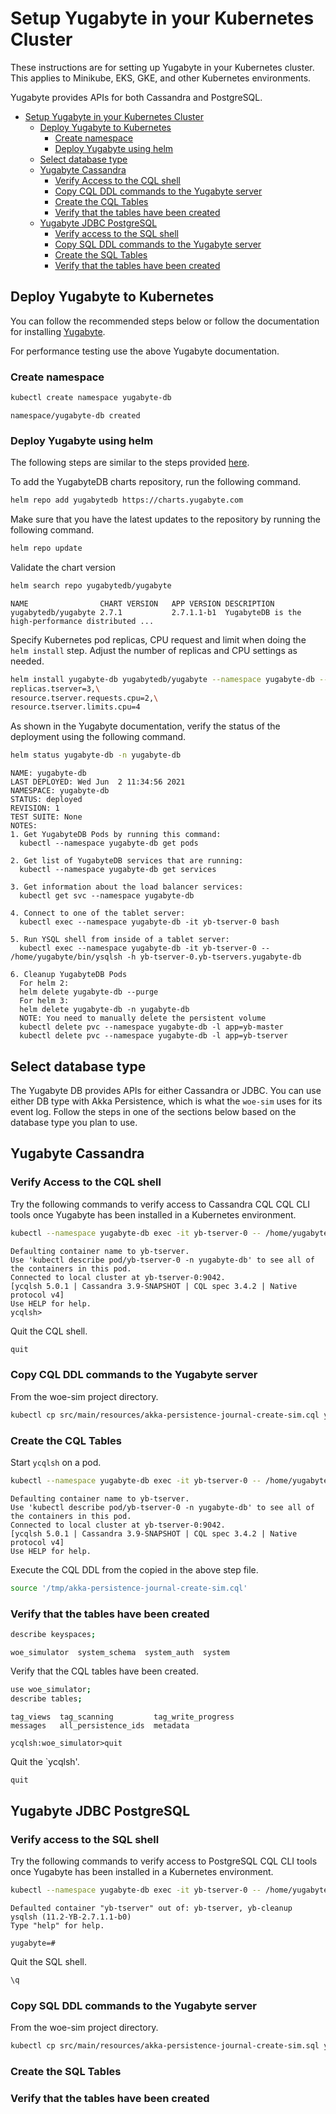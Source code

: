 
# Setup Yugabyte in your Kubernetes Cluster

These instructions are for setting up Yugabyte in your Kubernetes cluster. This applies to Minikube, EKS, GKE, and other Kubernetes environments.

Yugabyte provides APIs for both Cassandra and PostgreSQL.

- [Setup Yugabyte in your Kubernetes Cluster](#setup-yugabyte-in-your-kubernetes-cluster)
  - [Deploy Yugabyte to Kubernetes](#deploy-yugabyte-to-kubernetes)
    - [Create namespace](#create-namespace)
    - [Deploy Yugabyte using helm](#deploy-yugabyte-using-helm)
  - [Select database type](#select-database-type)
  - [Yugabyte Cassandra](#yugabyte-cassandra)
    - [Verify Access to the CQL shell](#verify-access-to-the-cql-shell)
    - [Copy CQL DDL commands to the Yugabyte server](#copy-cql-ddl-commands-to-the-yugabyte-server)
    - [Create the CQL Tables](#create-the-cql-tables)
    - [Verify that the tables have been created](#verify-that-the-tables-have-been-created)
  - [Yugabyte JDBC PostgreSQL](#yugabyte-jdbc-postgresql)
    - [Verify access to the SQL shell](#verify-access-to-the-sql-shell)
    - [Copy SQL DDL commands to the Yugabyte server](#copy-sql-ddl-commands-to-the-yugabyte-server)
    - [Create the SQL Tables](#create-the-sql-tables)
    - [Verify that the tables have been created](#verify-that-the-tables-have-been-created-1)

## Deploy Yugabyte to Kubernetes

You can follow the recommended steps below or follow the documentation for installing
[Yugabyte](https://docs.yugabyte.com/latest/deploy/).

For performance testing use the above Yugabyte documentation.

### Create namespace

~~~bash
kubectl create namespace yugabyte-db
~~~

~~~text
namespace/yugabyte-db created
~~~

### Deploy Yugabyte using helm

The following steps are similar to the steps provided [here](https://docs.yugabyte.com/latest/deploy/kubernetes/single-zone/oss/helm-chart/).

To add the YugabyteDB charts repository, run the following command.

~~~bash
helm repo add yugabytedb https://charts.yugabyte.com
~~~

Make sure that you have the latest updates to the repository by running the following command.

~~~bash
helm repo update
~~~

Validate the chart version

~~~bash
helm search repo yugabytedb/yugabyte
~~~

~~~text
NAME               	CHART VERSION	APP VERSION	DESCRIPTION
yugabytedb/yugabyte	2.7.1        	2.7.1.1-b1 	YugabyteDB is the high-performance distributed ...
~~~

Specify Kubernetes pod replicas, CPU request and limit when doing the `helm install` step.
Adjust the number of replicas and CPU settings as needed.

~~~bash
helm install yugabyte-db yugabytedb/yugabyte --namespace yugabyte-db --wait --set \
replicas.tserver=3,\
resource.tserver.requests.cpu=2,\
resource.tserver.limits.cpu=4
~~~

As shown in the Yugabyte documentation, verify the status of the deployment using the following command.

~~~bash
helm status yugabyte-db -n yugabyte-db
~~~

~~~text
NAME: yugabyte-db
LAST DEPLOYED: Wed Jun  2 11:34:56 2021
NAMESPACE: yugabyte-db
STATUS: deployed
REVISION: 1
TEST SUITE: None
NOTES:
1. Get YugabyteDB Pods by running this command:
  kubectl --namespace yugabyte-db get pods

2. Get list of YugabyteDB services that are running:
  kubectl --namespace yugabyte-db get services

3. Get information about the load balancer services:
  kubectl get svc --namespace yugabyte-db

4. Connect to one of the tablet server:
  kubectl exec --namespace yugabyte-db -it yb-tserver-0 bash

5. Run YSQL shell from inside of a tablet server:
  kubectl exec --namespace yugabyte-db -it yb-tserver-0 -- /home/yugabyte/bin/ysqlsh -h yb-tserver-0.yb-tservers.yugabyte-db

6. Cleanup YugabyteDB Pods
  For helm 2:
  helm delete yugabyte-db --purge
  For helm 3:
  helm delete yugabyte-db -n yugabyte-db
  NOTE: You need to manually delete the persistent volume
  kubectl delete pvc --namespace yugabyte-db -l app=yb-master
  kubectl delete pvc --namespace yugabyte-db -l app=yb-tserver
~~~

## Select database type

The Yugabyte DB provides APIs for either Cassandra or JDBC. You can use either DB type with Akka Persistence, which is what the `woe-sim` uses for its event log.
Follow the steps in one of the sections below based on the database type you plan to use.

## Yugabyte Cassandra

### Verify Access to the CQL shell

Try the following commands to verify access to Cassandra CQL
CQL CLI tools once Yugabyte has been installed in a Kubernetes environment.

~~~bash
kubectl --namespace yugabyte-db exec -it yb-tserver-0 -- /home/yugabyte/bin/ycqlsh yb-tserver-0
~~~

~~~text
Defaulting container name to yb-tserver.
Use 'kubectl describe pod/yb-tserver-0 -n yugabyte-db' to see all of the containers in this pod.
Connected to local cluster at yb-tserver-0:9042.
[ycqlsh 5.0.1 | Cassandra 3.9-SNAPSHOT | CQL spec 3.4.2 | Native protocol v4]
Use HELP for help.
ycqlsh>
~~~

Quit the CQL shell.

~~~bash
quit
~~~

### Copy CQL DDL commands to the Yugabyte server

From the woe-sim project directory.

~~~bash
kubectl cp src/main/resources/akka-persistence-journal-create-sim.cql yugabyte-db/yb-tserver-0:/tmp
~~~

### Create the CQL Tables

Start `ycqlsh` on a pod.

~~~bash
kubectl --namespace yugabyte-db exec -it yb-tserver-0 -- /home/yugabyte/bin/ycqlsh yb-tserver-0
~~~

~~~text
Defaulting container name to yb-tserver.
Use 'kubectl describe pod/yb-tserver-0 -n yugabyte-db' to see all of the containers in this pod.
Connected to local cluster at yb-tserver-0:9042.
[ycqlsh 5.0.1 | Cassandra 3.9-SNAPSHOT | CQL spec 3.4.2 | Native protocol v4]
Use HELP for help.
~~~

Execute the CQL DDL from the copied in the above step file.

~~~bash
source '/tmp/akka-persistence-journal-create-sim.cql'
~~~

### Verify that the tables have been created

~~~bash
describe keyspaces;
~~~

~~~text
woe_simulator  system_schema  system_auth  system
~~~

Verify that the CQL tables have been created.

~~~bash
use woe_simulator;
describe tables;
~~~

~~~text
tag_views  tag_scanning         tag_write_progress
messages   all_persistence_ids  metadata

ycqlsh:woe_simulator>quit
~~~

Quit the `ycqlsh'.

~~~bash
quit
~~~

## Yugabyte JDBC PostgreSQL

### Verify access to the SQL shell

Try the following commands to verify access to PostgreSQL
CQL CLI tools once Yugabyte has been installed in a Kubernetes environment.

~~~bash
kubectl --namespace yugabyte-db exec -it yb-tserver-0 -- /home/yugabyte/bin/ysqlsh
~~~

~~~text
Defaulted container "yb-tserver" out of: yb-tserver, yb-cleanup
ysqlsh (11.2-YB-2.7.1.1-b0)
Type "help" for help.

yugabyte=#
~~~

Quit the SQL shell.

~~~bash
\q
~~~

### Copy SQL DDL commands to the Yugabyte server

From the woe-sim project directory.

~~~bash
kubectl cp src/main/resources/akka-persistence-journal-create-sim.sql yugabyte-db/yb-tserver-0:/tmp
~~~

### Create the SQL Tables

### Verify that the tables have been created
